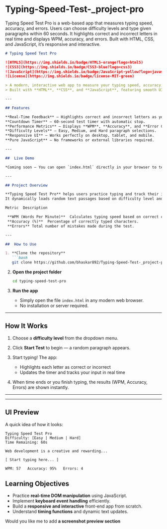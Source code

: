 # Typing-Speed-Test-_project-pro
Typing Speed Test Pro is a web-based app that measures typing speed, accuracy, and errors. Users can choose difficulty levels and type given paragraphs within 60 seconds. It highlights correct and incorrect letters in real time and displays WPM, accuracy, and errors. Built with HTML, CSS, and JavaScript, it’s responsive and interactive.


````markdown
# Typing Speed Test Pro

![HTML5](https://img.shields.io/badge/HTML5-orange?logo=html5)
![CSS3](https://img.shields.io/badge/CSS3-blue?logo=css3)
![JavaScript](https://img.shields.io/badge/JavaScript-yellow?logo=javascript)
![License](https://img.shields.io/badge/license-MIT-green)

> A modern, interactive web app to measure your typing speed, accuracy, and errors in real time.  
> Built with **HTML**, **CSS**, and **JavaScript**, featuring smooth UI, real-time feedback, and multiple difficulty levels.

---

## Features

**Real-Time Feedback** — Highlights correct and incorrect letters as you type.  
**Countdown Timer** — 60-second test timer with automatic stop.  
**Performance Metrics** — Displays **WPM**, **Accuracy**, and **Error Count** instantly.  
**Difficulty Levels** — Easy, Medium, and Hard paragraph selections.  
**Responsive UI** — Works perfectly on desktop, tablet, and mobile.  
**Pure JavaScript** — No frameworks or external libraries required.  

---

##  Live Demo

*Coming soon — You can open `index.html` directly in your browser to test it locally.*

---

## Project Overview

**Typing Speed Test Pro** helps users practice typing and track their improvement.  
It dynamically loads random text passages based on difficulty level and calculates key statistics:

Metric  Description 

 **WPM (Words Per Minute)**  Calculates typing speed based on correct characters per minute. 
 **Accuracy (%)**  Percentage of correctly typed characters. 
 **Errors** Total number of mistakes made during the test. 

---

##  How to Use

1. **Clone the repository**
   ```bash
   git clone https://github.com/bhaskar892/Typing-Speed-Test-_project-pro.git
````

2. **Open the project folder**

   ```bash
   cd typing-speed-test-pro
   ```

3. **Run the app**

   * Simply open the file `index.html` in any modern web browser.
   * No installation or server required.

---

##  How It Works

1. Choose a **difficulty level** from the dropdown menu.
2. Click **Start Test** to begin — a random paragraph appears.
3. Start typing! The app:

   * Highlights each letter as correct  or incorrect 
   * Updates the timer and tracks your input in real time
4. When time ends or you finish typing, the results (WPM, Accuracy, Errors) are shown instantly.

---

---

## UI Preview

A quick idea of how it looks:

```
Typing Speed Test Pro                            
Difficulty: [Easy | Medium | Hard]               
Time Remaining: 60s                              
                                                 
Web development is a creative and rewarding...   
                                                  
[ Start typing here... ]                         
                                                  
WPM: 57   Accuracy: 95%   Errors: 4              

```


## Learning Objectives

* Practice **real-time DOM manipulation** using JavaScript.
* Implement **keyboard event handling** efficiently.
* Build a **responsive and interactive** front-end app from scratch.
* Understand **timing functions** and dynamic text updates.


Would you like me to add **a screenshot preview section** 
